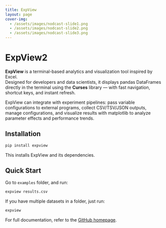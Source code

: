 ```yaml
---
title: ExpView
layout: page
cover-img:
  - /assets/images/nodcast-slide1.png
  - /assets/images/nodcast-slide2.png
  - /assets/images/nodcast-slide3.png
---
```



# ExpView2

**ExpView** is a terminal-based analytics and visualization tool inspired by Excel.  
Designed for developers and data scientists, it displays pandas DataFrames directly in the terminal using the **Curses** library — with fast navigation, shortcut keys, and instant refresh.

ExpView can integrate with experiment pipelines: pass variable configurations to external programs, collect CSV/TSV/JSON outputs, manage configurations, and visualize results with matplotlib to analyze parameter effects and performance trends.

## Installation

```bash
pip install expview
````

This installs ExpView and its dependencies.

## Quick Start

Go to `examples` folder, and run:

```bash
expview results.csv
```

If you have multiple datasets in a folder, just run:

```bash
expview
```

For full documentation, refer to the [GitHub homepage](https://github.com/puraminy/expview).

